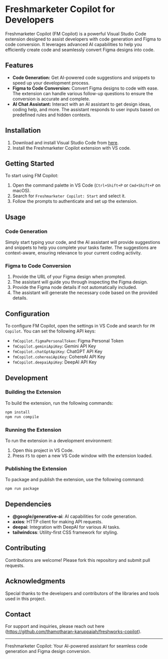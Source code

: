 # Freshmarketer Copilot for Developers

Freshmarketer Copilot (FM Copilot) is a powerful Visual Studio Code extension designed to assist developers with code generation and Figma to code conversion. It leverages advanced AI capabilities to help you efficiently create code and seamlessly convert Figma designs into code.

## Features

- **Code Generation:** Get AI-powered code suggestions and snippets to speed up your development process.
- **Figma to Code Conversion:** Convert Figma designs to code with ease. The extension can handle various follow-up questions to ensure the conversion is accurate and complete.
- **AI Chat Assistant:** Interact with an AI assistant to get design ideas, coding help, and more. The assistant responds to user inputs based on predefined rules and hidden contexts.

## Installation

1. Download and install Visual Studio Code from [here](https://code.visualstudio.com/).
2. Install the Freshmarketer Copilot extension with VS code.

## Getting Started

To start using FM Copilot:

1. Open the command palette in VS Code (`Ctrl+Shift+P` or `Cmd+Shift+P` on macOS).
2. Search for `Freshmarketer Copilot: Start` and select it.
3. Follow the prompts to authenticate and set up the extension.

## Usage

### Code Generation

Simply start typing your code, and the AI assistant will provide suggestions and snippets to help you complete your tasks faster. The suggestions are context-aware, ensuring relevance to your current coding activity.

### Figma to Code Conversion

1. Provide the URL of your Figma design when prompted.
2. The assistant will guide you through inspecting the Figma design.
3. Provide the Figma node details if not automatically included.
4. The assistant will generate the necessary code based on the provided details.

## Configuration

To configure FM Copilot, open the settings in VS Code and search for `FM Copilot`. You can set the following API keys:

- `fmCopilot.figmaPersonalToken`: Figma Personal Token
- `fmCopilot.geminiApiKey`: Gemini API Key
- `fmCopilot.chatGptApiKey`: ChatGPT API Key
- `fmCopilot.cohereaiApiKey`: CohereAI API Key
- `fmCopilot.deepaiApiKey`: DeepAI API Key

## Development

### Building the Extension

To build the extension, run the following commands:

```bash
npm install
npm run compile
```


### Running the Extension

To run the extension in a development environment:

1. Open this project in VS Code.
2. Press `F5` to open a new VS Code window with the extension loaded.

### Publishing the Extension

To package and publish the extension, use the following command:
```bash
npm run package
```

## Dependencies

- **@google/generative-ai**: AI capabilities for code generation.
- **axios**: HTTP client for making API requests.
- **deepai**: Integration with DeepAI for various AI tasks.
- **tailwindcss**: Utility-first CSS framework for styling.

## Contributing

Contributions are welcome! Please fork this repository and submit pull requests.

## Acknowledgments

Special thanks to the developers and contributors of the libraries and tools used in this project.

## Contact

For support and inquiries, please reach out here (https://github.com/thamotharan-karuppaiah/freshworks-copilot).

---

Freshmarketer Copilot: Your AI-powered assistant for seamless code generation and Figma design conversion.
